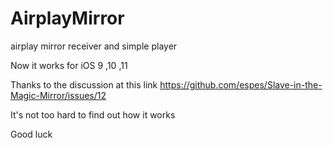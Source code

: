 # AirplayMirror
airplay mirror receiver and simple player

Now it works for iOS 9 ,10 ,11

Thanks to the discussion at this link https://github.com/espes/Slave-in-the-Magic-Mirror/issues/12

It's not too hard to find out how it works

Good luck


